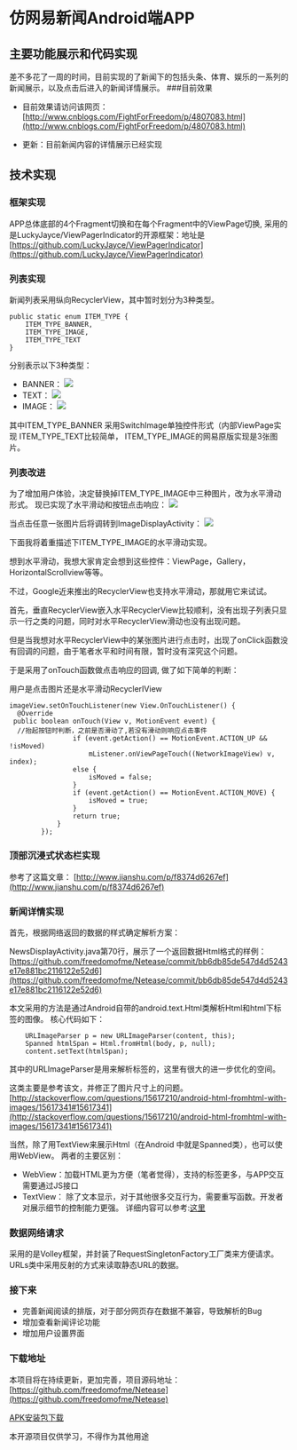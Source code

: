 # 仿网易新闻Android端APP

## 主要功能展示和代码实现

差不多花了一周的时间，目前实现的了新闻下的包括头条、体育、娱乐的一系列的新闻展示，以及点击后进入的新闻详情展示。
###目前效果
 * 目前效果请访问该网页：[http://www.cnblogs.com/FightForFreedom/p/4807083.html](http://www.cnblogs.com/FightForFreedom/p/4807083.html)

*  更新：目前新闻内容的详情展示已经实现


## 技术实现
### 框架实现 
APP总体底部的4个Fragment切换和在每个Fragment中的ViewPage切换, 采用的是LuckyJayce/ViewPagerIndicator的开源框架：地址是[https://github.com/LuckyJayce/ViewPagerIndicator](https://github.com/LuckyJayce/ViewPagerIndicator)

### 列表实现
新闻列表采用纵向RecyclerView，其中暂时划分为3种类型。

	public static enum ITEM_TYPE {
        ITEM_TYPE_BANNER,
        ITEM_TYPE_IMAGE,
        ITEM_TYPE_TEXT
    }
分别表示以下3种类型：
- BANNER：
![](http://images2015.cnblogs.com/blog/739642/201509/739642-20150914143937664-372953191.png)
- TEXT：
![](http://images2015.cnblogs.com/blog/739642/201509/739642-20150914143948320-1282950477.png)
- IMAGE：
![](http://images2015.cnblogs.com/blog/739642/201509/739642-20150914143954336-1896838803.png)
 
其中ITEM_TYPE_BANNER 采用SwitchImage单独控件形式（内部ViewPage实现
ITEM_TYPE_TEXT比较简单，
ITEM_TYPE_IMAGE的网易原版实现是3张图片。
### 列表改进
为了增加用户体验，决定替换掉ITEM_TYPE_IMAGE中三种图片，改为水平滑动形式。
现已实现了水平滑动和按钮点击响应：
![](http://images2015.cnblogs.com/blog/739642/201509/739642-20150914144420304-1934370299.png)


当点击任意一张图片后将调转到ImageDisplayActivity：
![](http://images2015.cnblogs.com/blog/739642/201509/739642-20150914152234539-499422592.png)

下面我将着重描述下ITEM_TYPE_IMAGE的水平滑动实现。

想到水平滑动，我想大家肯定会想到这些控件：ViewPage，Gallery，HorizontalScrollview等等。

不过，Google近来推出的RecyclerView也支持水平滑动，那就用它来试试。

首先，垂直RecyclerView嵌入水平RecyclerView比较顺利，没有出现子列表只显示一行之类的问题，同时对水平RecyclerView滑动也没有出现问题。

但是当我想对水平RecyclerView中的某张图片进行点击时，出现了onClick函数没有回调的问题，由于笔者水平和时间有限，暂时没有深究这个问题。

于是采用了onTouch函数做点击响应的回调, 做了如下简单的判断：

用户是点击图片还是水平滑动RecyclerIView

    imageView.setOnTouchListener(new View.OnTouchListener() {
      @Override
     public boolean onTouch(View v, MotionEvent event) {
      //抬起按钮时判断，之前是否滑动了,若没有滑动则响应点击事件
                    if (event.getAction() == MotionEvent.ACTION_UP && !isMoved)
                        mListener.onViewPageTouch((NetworkImageView) v, index);
                    else {
                        isMoved = false;
                    }
                    if (event.getAction() == MotionEvent.ACTION_MOVE) {
                        isMoved = true;
                    }
                    return true;
                }
            });

### 顶部沉浸式状态栏实现
参考了这篇文章：
[http://www.jianshu.com/p/f8374d6267ef](http://www.jianshu.com/p/f8374d6267ef)

### 新闻详情实现
首先，根据网络返回的数据的样式确定解析方案：

NewsDisplayActivity.java第70行，展示了一个返回数据Html格式的样例：[https://github.com/freedomofme/Netease/commit/bb6db85de547d4d5243e17e881bc2116122e52d6](https://github.com/freedomofme/Netease/commit/bb6db85de547d4d5243e17e881bc2116122e52d6)

本文采用的方法是通过Android自带的android.text.Html类解析Html和html下<img>标签的图像。
核心代码如下：

		URLImageParser p = new URLImageParser(content, this);
        Spanned htmlSpan = Html.fromHtml(body, p, null);
        content.setText(htmlSpan);

其中的URLImageParser是用来解析<img>标签的，这里有很大的进一步优化的空间。

这类主要是参考该文，并修正了图片尺寸上的问题。[http://stackoverflow.com/questions/15617210/android-html-fromhtml-with-images/15617341#15617341](http://stackoverflow.com/questions/15617210/android-html-fromhtml-with-images/15617341#15617341)

当然，除了用TextView来展示Html（在Android
中就是Spanned类），也可以使用WebView。
两者的主要区别：
* WebView：加载HTML更为方便（笔者觉得），支持的标签更多，与APP交互需要通过JS接口
* TextView： 除了文本显示，对于其他很多交互行为，需要重写函数。开发者对展示细节的控制能力更强。
详细内容可以参考:[这里](https://www.ibm.com/developerworks/cn/web/1407_zhangqian_androidhtml/)

### 数据网络请求
采用的是Volley框架，并封装了RequestSingletonFactory工厂类来方便请求。
URLs类中采用反射的方式来读取静态URL的数据。


### 接下来
- 完善新闻阅读的排版，对于部分网页存在数据不兼容，导致解析的Bug
- 增加查看新闻评论功能
- 增加用户设置界面

### 下载地址
本项目将在持续更新，更加完善，项目源码地址：
[https://github.com/freedomofme/Netease](https://github.com/freedomofme/Netease)

[APK安装包下载](http://files.cnblogs.com/files/FightForFreedom/app-release.apk)

本开源项目仅供学习，不得作为其他用途